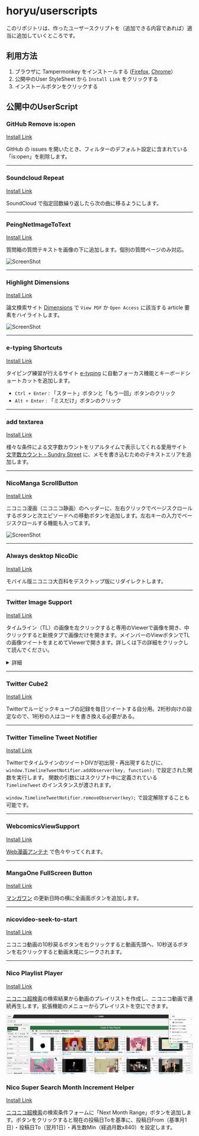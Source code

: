 # horyu/userscripts

このリポジトリは、作ったユーザースクリプトを（追加できる内容であれば）適当に追加していくところです。

## 利用方法

1. ブラウザに Tampermonkey をインストールする ([Firefox](https://addons.mozilla.org/ja/firefox/addon/tampermonkey/), [Chrome](https://chromewebstore.google.com/detail/tampermonkey/dhdgffkkebhmkfjojejmpbldmpobfkfo?hl=ja)）
2. 公開中のUser StyleSheet から `Install Link` をクリックする
3. インストールボタンをクリックする

## 公開中のUserScript

### GitHub Remove is:open

<a href="GitHubRemoveIsOpen.user.js?raw=true">Install Link</a>

GitHub の issues を開いたとき、フィルターのデフォルト設定に含まれている「is:open」を削除します。

---

### Soundcloud Repeat

<a href="SoundCloudRepeat.user.js?raw=true">Install Link</a>

SoundCloud で指定回数繰り返したら次の曲に移るようにします。

---

### PeingNetImageToText

<a href="PeingNetImageToText.user.js?raw=true">Install Link</a>

質問箱の質問テキストを画像の下に追加します。個別の質問ページのみ対応。

![ScreenShot](https://raw.githubusercontent.com/horyu/userscripts/master/imgs/PeingNetImageToText.png)

---

### Highlight Dimensions

<a href="Highlight-Dimensions.user.js?raw=true">Install Link</a>

論文検索サイト [Dimensions](https://app.dimensions.ai/discover/publication) で `View PDF` か `Open Access` に該当する article 要素をハイライトします。

![ScreenShot](https://raw.githubusercontent.com/horyu/userscripts/master/imgs/Highlight-Dimensions.png)

---

### e-typing Shortcuts

<a href="e-typing-Shortcuts.user.js?raw=true">Install Link</a>

タイピング練習が行えるサイト [e-typing](https://www.e-typing.ne.jp/) に自動フォーカス機能とキーボードショートカットを追加します。

- `Ctrl + Enter` : 「スタート」ボタンと「もう一回」ボタンのクリック
- `Alt + Enter` : 「ミスだけ」ボタンのクリック

---

### add textarea

<a href="add-textarea.user.js?raw=true">Install Link</a>

様々な条件による文字数カウントをリアルタイムで表示してくれる愛用サイト [文字数カウント - Sundry Street](https://phonypianist.sakura.ne.jp/convenienttool/strcount.html) に、メモを書き込むためのテキストエリアを追加します。

---

### NicoManga ScrollButton

<a href="NicoManga-ScrollButton.user.js?raw=true">Install Link</a>

ニコニコ漫画（ニコニコ静画）のヘッダーに、左右クリックでページスクロールするボタンと次エピソードへの移動ボタンを追加します。左右キーの入力でページスクロールする機能も入ってます。

![ScreenShot](https://raw.githubusercontent.com/horyu/userscripts/master/imgs/NicoManga-ScrollButton.png)


---

### Always desktop NicoDic

<a href="Always-Desktop-NicoDic.user.js?raw=true">Install Link</a>

モバイル版ニコニコ大百科をデスクトップ版にリダイレクトします。

---

### Twitter Image Support

<a href="TwitterImageSupport.user.js?raw=true">Install Link</a>

タイムライン（TL）の画像を左クリックすると専用のViewerで画像を開き、中クリックすると新規タブで画像だけを開きます。メインバーのViewボタンでTLの画像ツイートをまとめてViewerで開きます。詳しくは下の詳細をクリックして読んでください。

<details>
<summary>詳細</summary>

```
■クリックの詳細
[TL中の画像ツイートの画像]
  左クリック：そのツイートの画像でViewerを起動
  右クリック：ブラウザの標準
  中クリック：画像のみを新規タブで開く
[通常のTLでメインバーのViewボタン]
  左クリック：TLの画像でViewerを起動
  右クリック：TLの一度も開いていない画像でViewerを起動
  中クリック：何もしない
[個別のツイートを開いたTLでメインバーのViewボタン]
  左クリック：個別ツイートのアカウントに限定して、個別ツイート以降の画像でViewerを起動
  右クリック：TLの一度も開いていない画像でViewerを起動
  中クリック：何もしない

■Viewerの機能
Viewerの終了：EscキーでViewerを終了
画像の切替：画面の左側をクリック・左キーで前の画像、右側をクリック・右キーで次の画像に切替
　　　　　　※ 前か次の画像がない場合はViewerを終了
画像の拡大縮小：マウスホイールで画像を拡大縮小
　　　　　　　　※拡大縮小しすぎると表示が崩れる可能性あり
画像の移動：画像をドラッグで移動
画像のリセット：中クリックで画像の拡大縮小と位置をリセット
拡大表示の切替：fキーでViewerで開く画像を拡大表示に する・しない を切替
　　　　　　　　※ 元画像が大きい場合は大きいまま

■オプション
swapLeftRight：Viewerの左側クリック・左キーと右側クリック・右キーで表示する画像の順番を逆に
             　する（true）・しない（false）
expandImg：Viewerで画像を開く時、標準で拡大表示に する（true）・しない（false）
backgroundAlpha：Viewerの黒背景の透明度 0.0（透明）～1.0（不透明）
```
</details>

---

### Twitter Cube2

<a href="TwitterCube2.user.js?raw=true">Install Link</a>

Twitterでルービックキューブの記録を毎日ツイートする自分用。2桁秒向けの設定なので、1桁秒の人はコードを書き換える必要がある。

---

### Twitter Timeline Tweet Notifier

<a href="TwitterTimelineTweetNotifier.user.js?raw=true">Install Link</a>

TwitterでタイムラインのツイートDIVが初出現・再出現するたびに、`window.TimelineTweetNotifier.addObserver(key, function);` で設定された関数を実行します。
関数の引数にはスクリプト中に定義されている `TimelineTweet` のインスタンスが渡されます。

`window.TimelineTweetNotifier.removeObserver(key);` で設定解除することも可能です。


---

### WebcomicsViewSupport

<a href="WebcomicsViewSupport.user.js?raw=true">Install Link</a>

[Web漫画アンテナ](https://webcomics.jp/) で色々やってくれます。


---

### MangaOne FullScreen Button

<a href="manga-one-full-screen-button.user.js?raw=true">Install Link</a>

[マンガワン](https://manga-one.com/) の更新日時の横に全画面ボタンを追加します。


---

### nicovideo-seek-to-start

<a href="nicovideo-quick-seek.user.js?raw=true">Install Link</a>

ニコニコ動画の10秒戻るボタンを右クリックすると動画先頭へ、10秒送るボタンを右クリックすると動画末尾にシークされます。


---

### Nico Playlist Player

<a href="nico-playlist-player.user.js?raw=true">Install Link</a>

[ニコニコ超検索](https://gokulin.info/search/)の検索結果から動画のプレイリストを作成し、ニコニコ動画で連続再生します。拡張機能のメニューからプレイリストを空にできます。

![ScreenShot](https://raw.githubusercontent.com/horyu/userscripts/master/imgs/nico-playlist-player.png)

### Nico Super Search Month Increment Helper

<a href="nico-search-range-increment.user.js?raw=true">Install Link</a>

[ニコニコ超検索](https://gokulin.info/search/)の検索条件フォームに「Next Month Range」ボタンを追加します。ボタンをクリックすると現在の投稿日Toを基準に、投稿日From（基準月1日）・投稿日To（翌月1日）・再生数Min（経過月数x840）を設定します。
